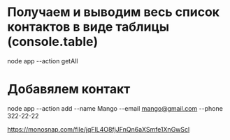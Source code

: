 # Получаем и выводим весь список контактов в виде таблицы (console.table)

node app --action getAll

# Добавялем контакт

node app --action add --name Mango --email mango@gmail.com --phone 322-22-22

https://monosnap.com/file/jqFlL4O8fjJFnQn6aXSmfe1XnGwScl
